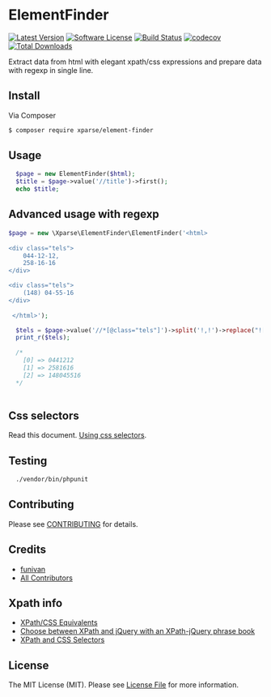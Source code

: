 # ElementFinder

[![Latest Version](https://img.shields.io/packagist/v/xparse/element-finder.svg?style=flat-square)](https://packagist.org/packages/xparse/element-finder)
[![Software License](https://img.shields.io/badge/license-MIT-brightgreen.svg?style=flat-square)](LICENSE.md)
[![Build Status](https://github.com/xparse/ElementFinder/actions/workflows/test.yaml/badge.svg)](https://travis-ci.org/xparse/ElementFinder)
[![codecov](https://codecov.io/github/xparse/ElementFinder/graph/badge.svg?token=yYnurpoyxA)](https://codecov.io/github/xparse/ElementFinder)
[![Total Downloads](https://img.shields.io/packagist/dt/xparse/element-finder.svg?style=flat-square)](https://packagist.org/packages/xparse/element-finder)

Extract data from html with elegant xpath/css expressions and prepare data with regexp in single line.

## Install

Via Composer

``` bash
$ composer require xparse/element-finder
```

## Usage

``` php
  $page = new ElementFinder($html);
  $title = $page->value('//title')->first();  
  echo $title;  
```

## Advanced usage with regexp


``` php
$page = new \Xparse\ElementFinder\ElementFinder('<html>
 
<div class="tels">
    044-12-12,
    258-16-16
</div>

<div class="tels">
    (148) 04-55-16
</div>
 
 </html>');

  $tels = $page->value('//*[@class="tels"]')->split('!,!')->replace("![^0-9]!");
  print_r($tels);
  
  /* 
    [0] => 0441212
    [1] => 2581616
    [2] => 148045516
  */
  

```

## Css selectors
Read this document. [Using css selectors](doc/using_css_selectors.md).

## Testing

``` bash
  ./vendor/bin/phpunit
```

## Contributing

Please see [CONTRIBUTING](https://github.com/xparse/ElementFinder/blob/master/CONTRIBUTING.md) for details.

## Credits

- [funivan](https://github.com/funivan)
- [All Contributors](https://github.com/xparse/ElementFinder/contributors)

## Xpath info
- [XPath/CSS Equivalents](https://en.wikibooks.org/wiki/XPath/CSS_Equivalents)
- [Choose between XPath and jQuery with an XPath-jQuery phrase book](http://www.ibm.com/developerworks/library/x-xpathjquery/)
- [XPath and CSS Selectors](http://ejohn.org/blog/xpath-css-selectors/)

## License

The MIT License (MIT). Please see [License File](LICENSE.md) for more information.
